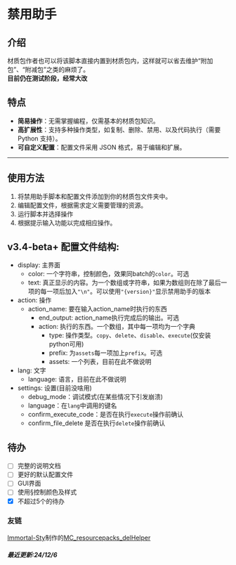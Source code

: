# 禁用助手

## 介绍
材质包作者也可以将该脚本直接内置到材质包内，这样就可以省去维护“附加包”、“附减包”之类的麻烦了。\
**目前仍在测试阶段，经常大改**

## 特点

- **简易操作**：无需掌握编程，仅需基本的材质包知识。
- **高扩展性**：支持多种操作类型，如复制、删除、禁用、以及代码执行（需要 Python 支持）。
- **可自定义配置**：配置文件采用 JSON 格式，易于编辑和扩展。	

---

## 使用方法
1. 将禁用助手脚本和配置文件添加到你的材质包文件夹中。
2. 编辑配置文件，根据需求定义需要管理的资源。
3. 运行脚本并选择操作
4. 根据提示输入功能以完成相应操作。

## v3.4-beta+ 配置文件结构:

- display: 主界面
  - color: 一个字符串，控制颜色，效果同batch的`color`。可选
  - text: 真正显示的内容。为一个数组或字符串，如果为数组则在除了最后一项的每一项后加入`"\n"`。可以使用`"{version}"`显示禁用助手的版本
- action: 操作
  - action_name: 要在输入action_name时执行的东西
    - end_output: action_name执行完成后的输出。可选
    - action: 执行的东西。一个数组，其中每一项均为一个字典
        - type: 操作类型。`copy`、`delete`、`disable`、`execute`(仅安装python可用)
        - prefix: 为`assets`每一项加上`prefix`。可选
        - assets: 一个列表，目前在此不做说明
- lang: 文字
  - language: 语言，目前在此不做说明
- settings: 设置(目前没啥用)
  - debug_mode：调试模式(在某些情况下引发崩溃)
  - language：在`lang`中调用的键名
  - confirm_execute_code：是否在执行`execute`操作前确认
  - confirm_file_delete 是否在执行`delete`操作前确认

## 待办

- [ ] 完整的说明文档
- [ ] 更好的默认配置文件
- [ ] GUI界面
- [ ] 使用§控制颜色及样式
- [x] 不超过5个的待办

### 友链

[Immortal-Sty](https://github.com/Immortal-Sty)制作的[MC_resourcepacks_delHelper][MC_resourcepacks_delHelper]

[v1.0-beta]: https://github.com/LIBPS/Disable_Helper "被作者不小心删了"
[v2.0-beta]: https://github.com/LIBPS/Disable_Helper/releases/tag/Beta "v2.0-beta项目链接"
[v3.0-beta]: https://github.com/LIBPS/Disable_Helper/releases/tag/v3.3.2-beta "v3.0-beta项目链接"

[MC_resourcepacks_delHelper]: https://github.com/Immortal-Sty/MC_resourcepacks_delHelper "一个v1.0-beta的改版"

##### 最近更新:24/12/6